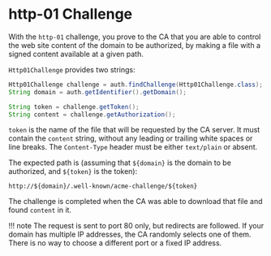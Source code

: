# http-01 Challenge

With the `http-01` challenge, you prove to the CA that you are able to control the web site content of the domain to be authorized, by making a file with a signed content available at a given path.

`Http01Challenge` provides two strings:

```java
Http01Challenge challenge = auth.findChallenge(Http01Challenge.class);
String domain = auth.getIdentifier().getDomain();

String token = challenge.getToken();
String content = challenge.getAuthorization();
```

`token` is the name of the file that will be requested by the CA server. It must contain the `content` string, without any leading or trailing white spaces or line breaks. The `Content-Type` header must be either `text/plain` or absent.

The expected path is (assuming that `${domain}` is the domain to be authorized, and `${token}` is the token):

```
http://${domain}/.well-known/acme-challenge/${token}
```

The challenge is completed when the CA was able to download that file and found `content` in it.

!!! note
    The request is sent to port 80 only, but redirects are followed. If your domain has multiple IP addresses, the CA randomly selects one of them. There is no way to choose a different port or a fixed IP address.
